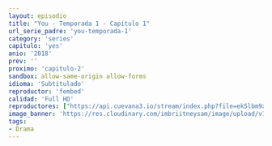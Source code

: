 ```yaml
---
layout: episodio
title: "You - Temporada 1 - Capítulo 1"
url_serie_padre: 'you-temporada-1'
category: 'series'
capitulo: 'yes'
anio: '2018'
prev: ''
proximo: 'capitulo-2'
sandbox: allow-same-origin allow-forms
idioma: 'Subtitulado'
reproductor: 'fembed'
calidad: 'Full HD'
reproductores: ["https://api.cuevana3.io/stream/index.php?file=ek5lbm9xYWNrS0xYMTZLa2xNbkdvY3ZTb3BtZng4TGp6ZFpobGFMUGtOYk4yWnllWU5iVDJNWFhZR1JtazVxa2xKR1VvcVBWMGVMWWtaYWhvSkhWNTV1V1ptZGttcFhTdDdoMWdwS3FwZEszazJTUmVKS1NvZEhUWjNHajBkVG53OWVzb3BpZjFOald6Smc9"]
image_banner: 'https://res.cloudinary.com/imbriitneysam/image/upload/v1546465939/you-banner-min.jpg'
tags:
- Drama
---
```












